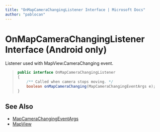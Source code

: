 ```yaml
---
title: "OnMapCameraChangingListener Interface | Microsoft Docs"
author: "pablocan"
---
```


# OnMapCameraChangingListener Interface (Android only)

Listener used with MapView.CameraChanging event.

>```java
> public interface OnMapCameraChangingListener
> {
>     /** Called when camera stops moving. */
>     boolean onMapCameraChanging(MapCameraChangingEventArgs e);
> }
>```

## See Also

* [MapCameraChangingEventArgs](MapCameraChangingEventArgs-class.md)
* [MapView](../MapView-class.md)
